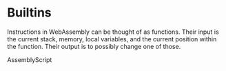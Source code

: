 # Builtins

Instructions in WebAssembly can be thought of as functions.  Their input is the current stack, memory, local variables, and the current position within the function. Their output is to possibly change one of those.

AssemblyScript 
